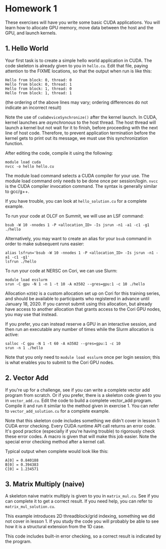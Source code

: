 # Homework 1

These exercises will have you write some basic CUDA applications. You will learn how to allocate GPU memory, move data between the host and the GPU, and launch kernels.

## **1. Hello World**

Your first task is to create a simple hello world application in CUDA. The code skeleton is already given to you in `hello.cu`. Edit that file, paying attention to the FIXME locations, so that the output when run is like this:

```
Hello from block: 0, thread: 0
Hello from block: 0, thread: 1
Hello from block: 1, thread: 0
Hello from block: 1, thread: 1
```

(the ordering of the above lines may vary; ordering differences do not indicate an incorrect result)

Note the use of `cudaDeviceSynchronize()` after the kernel launch. In CUDA, kernel launches are *asynchronous* to the host thread. The host thread will launch a kernel but not wait for it to finish, before proceeding with the next line of host code. Therefore, to prevent application termination before the kernel gets to print out its message, we must use this synchronization function.

After editing the code, compile it using the following:

```
module load cuda
nvcc -o hello hello.cu
```

The module load command selects a CUDA compiler for your use. The module load command only needs to be done once per session/login. `nvcc` is the CUDA compiler invocation command. The syntax is generally similar to gcc/g++.

If you have trouble, you can look at `hello_solution.cu` for a complete example.

To run your code at OLCF on Summit, we will use an LSF command:

```
bsub -W 10 -nnodes 1 -P <allocation_ID> -Is jsrun -n1 -a1 -c1 -g1 ./hello
```

Alternatively, you may want to create an alias for your `bsub` command in order to make subsequent runs easier:

```
alias lsfrun='bsub -W 10 -nnodes 1 -P <allocation_ID> -Is jsrun -n1 -a1 -c1 -g1'
lsfrun ./hello
```

To run your code at NERSC on Cori, we can use Slurm:

```
module load esslurm
srun -C gpu -N 1 -n 1 -t 10 -A m3502 --gres=gpu:1 -c 10 ./hello
```

Allocation `m3502` is a custom allocation set up on Cori for this training series, and should be available to participants who registered in advance until January 18, 2020. If you cannot submit using this allocation, but already have access to another allocation that grants access to the Cori GPU nodes, you may use that instead.

If you prefer, you can instead reserve a GPU in an interactive session, and then run an executable any number of times while the Slurm allocation is active:

```
salloc -C gpu -N 1 -t 60 -A m3502 --gres=gpu:1 -c 10
srun -n 1 ./hello
```

Note that you only need to `module load esslurm` once per login session; this is what enables you to submit to the Cori GPU nodes.

## **2. Vector Add**

If you're up for a challenge, see if you can write a complete vector add program from scratch. Or if you prefer, there is a skeleton code given to you in `vector_add.cu`. Edit the code to build a complete vector_add program. Compile it and run it similar to the method given in exercise 1. You can refer to `vector_add_solution.cu` for a complete example.

Note that this skeleton code includes something we didn't cover in lesson 1: CUDA error checking. Every CUDA runtime API call returns an error code. It's good practice (especially if you're having trouble) to rigorously check these error codes. A macro is given that will make this job easier. Note the special error checking method after a kernel call.

Typical output when complete would look like this:
```
A[0] = 0.840188
B[0] = 0.394383
C[0] = 1.234571
```

## **3. Matrix Multiply (naive)**

A skeleton naive matrix multiply is given to you in `matrix_mul.cu`. See if you can complete it to get a correct result. If you need help, you can refer to `matrix_mul_solution.cu`.

This example introduces 2D threadblock/grid indexing, something we did not cover in lesson 1. If you study the code you will probably be able to see how it is a structural extension from the 1D case.

This code includes built-in error checking, so a correct result is indicated by the program.
